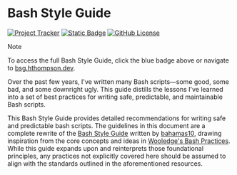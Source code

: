 # Bash Style Guide

[![Project Tracker](https://img.shields.io/badge/repo%20status-Project%20Tracker-lightgrey)](https://hthompson.dev/project-tracker#project-255784006) [![Static Badge](https://img.shields.io/badge/Click%20to%20Access%20Bash%20Style%20Guide-blue)](https://bsg.hthompson.dev) [![GitHub License](https://img.shields.io/github/license/StrangeRanger/HThompson)](LICENSE)

> [!NOTE]
> To access the full Bash Style Guide, click the blue badge above or navigate to [bsg.hthompson.dev](https://bsg.hthompson.dev).

Over the past few years, I've written many Bash scripts—some good, some bad, and some downright ugly. This guide distills the lessons I've learned into a set of best practices for writing safe, predictable, and maintainable Bash scripts.

This Bash Style Guide provides detailed recommendations for writing safe and predictable bash scripts. The guidelines in this document are a complete rewrite of the [Bash Style Guide](https://github.com/bahamas10/bash-style-guide) written by [bahamas10](https://github.com/bahamas10), drawing inspiration from the core concepts and ideas in [Wooledge's Bash Practices](http://mywiki.wooledge.org/BashGuide/Practices). While this guide expands upon and reinterprets those foundational principles, any practices not explicitly covered here should be assumed to align with the standards outlined in the aforementioned resources.
